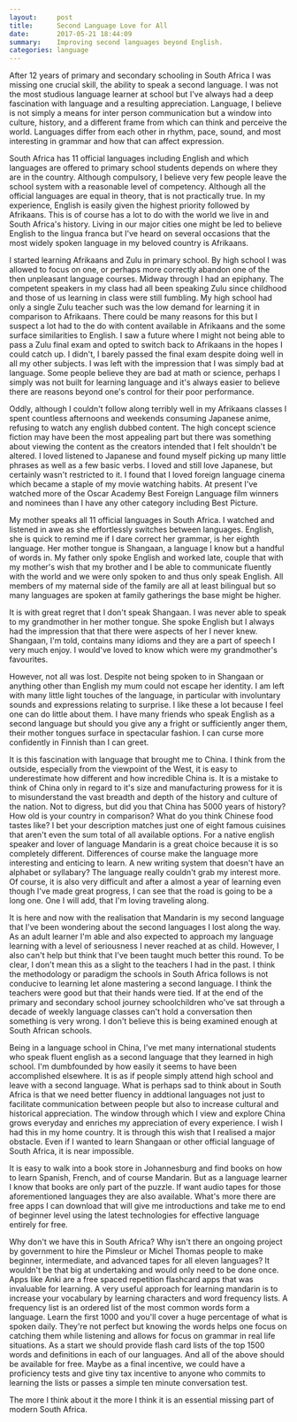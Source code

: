 ```yaml
---
layout:     post
title:      Second Language Love for All
date:       2017-05-21 18:44:09
summary:    Improving second languages beyond English.
categories: language
---
```

After 12 years of primary and secondary schooling in South Africa I was missing one crucial skill, the ability to speak a second language. I was not the most studious language learner at school but I've always had a deep fascination with language and a resulting appreciation. Language, I believe is not simply a means for inter person communication but a window into culture, history, and a different frame from which can think and perceive the world. Languages differ from each other in rhythm, pace, sound, and most interesting in grammar and how that can affect expression.

South Africa has 11 official languages including English and which languages are offered to primary school students depends on where they are in the country. Although compulsory, I believe very few people leave the school system with a reasonable level of competency. Although all the official languages are equal in theory, that is not practically true. In my experience, English is easily given the highest priority followed by Afrikaans. This is of course has a lot to do with the world we live in and South Africa's history. Living in our major cities one might be led to believe English to the lingua franca but I've heard on several occasions that the most widely spoken language in my beloved country is Afrikaans.

I started learning Afrikaans and Zulu in primary school. By high school I was allowed to focus on one, or perhaps more correctly abandon one of the then unpleasant language courses. Midway through I had an epiphany. The competent speakers in my class had all been speaking Zulu since childhood and those of us learning in class were still fumbling. My high school had only a single Zulu teacher such was the low demand for learning it in comparison to Afrikaans. There could be many reasons for this but I suspect a lot had to the do with content available in Afrikaans and the some surface similarities to English. I saw a future where I might not being able to pass a Zulu final exam and opted to switch back to Afrikaans in the hopes I could catch up. I didn't, I barely passed the final exam despite doing well in all my other subjects. I was left with the impression that I was simply bad at language. Some people believe they are bad at math or science, perhaps I simply was not built for learning language and it's always easier to believe there are reasons beyond one's control for their poor performance.

Oddly, although I couldn't follow along terribly well in my Afrikaans classes I spent countless afternoons and weekends consuming Japanese anime, refusing to watch any english dubbed content. The high concept science fiction may have been the most appealing part but there was something about viewing the content as the creators intended that I felt shouldn't be altered. I loved listened to Japanese and found myself picking up many little phrases as well as a few basic verbs. I loved and still love Japanese, but certainly wasn't restricted to it. I found that I loved foreign language cinema which became a staple of my movie watching habits. At present I've watched more of the Oscar Academy Best Foreign Language film winners and nominees than I have any other category including Best Picture.

My mother speaks all 11 official languages in South Africa. I watched and listened in awe as she effortlessly switches between languages. English, she is quick to remind me if I dare correct her grammar, is her eighth language. Her mother tongue is Shangaan, a language I know but a handful of words in. My father only spoke English and worked late, couple that with my mother's wish that my brother and I be able to communicate fluently with the world and we were only spoken to and thus only speak English. All members of my maternal side of the family are all at least bilingual but so many languages are spoken at family gatherings the base might be higher.

It is with great regret that I don't speak Shangaan. I was never able to speak to my grandmother in her mother tongue. She spoke English but I always had the impression that that there were aspects of her I never knew. Shangaan, I'm told, contains many idioms and they are a part of speech I very much enjoy. I would've loved to know which were my grandmother's favourites.

However, not all was lost. Despite not being spoken to in Shangaan or anything other than English my mum could not escape her identity. I am left with many little light touches of the language, in particular with involuntary sounds and expressions relating to surprise. I like these a lot because I feel one can do little about them. I have many friends who speak English as a second language but should you give any a fright or sufficiently anger them, their mother tongues surface in spectacular fashion. I can curse more confidently in Finnish than I can greet.

It is this fascination with language that brought me to China. I think from the outside, especially from the viewpoint of the West, it is easy to underestimate how different and how incredible China is. It is a mistake to think of China only in regard to it's size and manufacturing prowess for it is to misunderstand the vast breadth and depth of the history and culture of the nation. Not to digress, but did you that China has 5000 years of history? How old is your country in comparison? What do you think Chinese food tastes like? I bet your description matches just one of eight famous cuisines that aren't even the sum total of all available options. For a native english speaker and lover of language Mandarin is a great choice because it is so completely different. Differences of course make the language more interesting and enticing to learn. A new writing system that doesn't have an alphabet or syllabary? The language really couldn't grab my interest more. Of course, it is also very difficult and after a almost a year of learning even though I've made great progress, I can see that the road is going to be a long one. One I will add, that I'm loving traveling along.

It is here and now with the realisation that Mandarin is my second language that I've been wondering about the second languages I lost along the way. As an adult learner I'm able and also expected to approach my language learning with a level of seriousness I never reached at as child. However, I also can't help but think that I've been taught much better this round. To be clear, I don't mean this as a slight to the teachers I had in the past. I think the methodology or paradigm the schools in South Africa follows is not conducive to learning let alone mastering a second language. I think the teachers were good but that their hands were tied. If at the end of the primary and secondary school journey schoolchildren who've sat through a decade of weekly language classes can't hold a conversation then something is very wrong. I don't believe this is being examined enough at South African schools.

Being in a language school in China, I've met many international students who speak fluent english as a second language that they learned in high school. I'm dumbfounded by how easily it seems to have been accomplished elsewhere. It is as if people simply attend high school and leave with a second language. What is perhaps sad to think about in South Africa is that we need better fluency in addtional languages not just to facilitate communication between people but also to increase cultural and historical appreciation. The window through which I view and explore China grows everyday and enriches my appreciation of every experience. I wish I had this in my home country. It is through this wish that I realised a major obstacle. Even if I wanted to learn Shangaan or other official language of South Africa, it is near impossible.

It is easy to walk into a book store in Johannesburg and find books on how to learn Spanish, French, and of course Mandarin. But as a language learner I know that books are only part of the puzzle. If want audio tapes for those aforementioned languages they are also available. What's more there are free apps I can download that will give me introductions and take me to end of beginner level using the latest technologies for effective language entirely for free.

Why don't we have this in South Africa? Why isn't there an ongoing project by government to hire the Pimsleur or Michel Thomas people to make beginner, intermediate, and advanced tapes for all eleven languages? It wouldn't be that big at undertaking and would only need to be done once. Apps like Anki are a free spaced repetition flashcard apps that was invaluable for learning. A very useful approach for learning mandarin is to increase your vocabulary by learning characters and word frequency lists. A frequency list is an ordered list of the most common words form a language. Learn the first 1000 and you'll cover a huge percentage of what is spoken daily. They're not perfect but knowing the words helps one focus on catching them while listening and allows for focus on grammar in real life situations. As a start we should provide flash card lists of the top 1500 words and definitions in each of our languages. And all of the above should be available for free. Maybe as a final incentive, we could have a proficiency tests and give tiny tax incentive to anyone who commits to learning the lists or passes a simple ten minute conversation test.

The more I think about it the more I think it is an essential missing part of modern South Africa.
